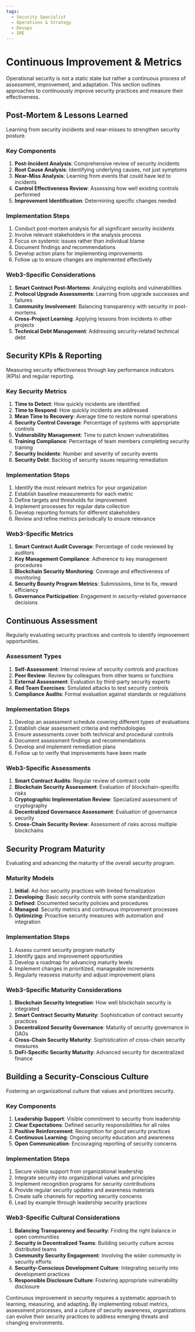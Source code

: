 ```yaml
---
tags:
  - Security Specialist
  - Operations & Strategy
  - Devops
  - SRE
---
```


# Continuous Improvement & Metrics

Operational security is not a static state but rather a continuous process of assessment, improvement, and adaptation. This section outlines approaches to continuously improve security practices and measure their effectiveness.

## Post-Mortem & Lessons Learned

Learning from security incidents and near-misses to strengthen security posture.

### Key Components

1. **Post-Incident Analysis**: Comprehensive review of security incidents
2. **Root Cause Analysis**: Identifying underlying causes, not just symptoms
3. **Near-Miss Analysis**: Learning from events that could have led to incidents
4. **Control Effectiveness Review**: Assessing how well existing controls performed
5. **Improvement Identification**: Determining specific changes needed

### Implementation Steps

1. Conduct post-mortem analysis for all significant security incidents
2. Involve relevant stakeholders in the analysis process
3. Focus on systemic issues rather than individual blame
4. Document findings and recommendations
5. Develop action plans for implementing improvements
6. Follow up to ensure changes are implemented effectively

### Web3-Specific Considerations

1. **Smart Contract Post-Mortems**: Analyzing exploits and vulnerabilities
2. **Protocol Upgrade Assessments**: Learning from upgrade successes and failures
3. **Community Involvement**: Balancing transparency with security in post-mortems
4. **Cross-Project Learning**: Applying lessons from incidents in other projects
5. **Technical Debt Management**: Addressing security-related technical debt

## Security KPIs & Reporting

Measuring security effectiveness through key performance indicators (KPIs) and regular reporting.

### Key Security Metrics

1. **Time to Detect**: How quickly incidents are identified
2. **Time to Respond**: How quickly incidents are addressed
3. **Mean Time to Recovery**: Average time to restore normal operations
4. **Security Control Coverage**: Percentage of systems with appropriate controls
5. **Vulnerability Management**: Time to patch known vulnerabilities
6. **Training Compliance**: Percentage of team members completing security training
7. **Security Incidents**: Number and severity of security events
8. **Security Debt**: Backlog of security issues requiring remediation

### Implementation Steps

1. Identify the most relevant metrics for your organization
2. Establish baseline measurements for each metric
3. Define targets and thresholds for improvement
4. Implement processes for regular data collection
5. Develop reporting formats for different stakeholders
6. Review and refine metrics periodically to ensure relevance

### Web3-Specific Metrics

1. **Smart Contract Audit Coverage**: Percentage of code reviewed by auditors
2. **Key Management Compliance**: Adherence to key management procedures
3. **Blockchain Security Monitoring**: Coverage and effectiveness of monitoring
4. **Security Bounty Program Metrics**: Submissions, time to fix, reward efficiency
5. **Governance Participation**: Engagement in security-related governance decisions

## Continuous Assessment

Regularly evaluating security practices and controls to identify improvement opportunities.

### Assessment Types

1. **Self-Assessment**: Internal review of security controls and practices
2. **Peer Review**: Review by colleagues from other teams or functions
3. **External Assessment**: Evaluation by third-party security experts
4. **Red Team Exercises**: Simulated attacks to test security controls
5. **Compliance Audits**: Formal evaluation against standards or regulations

### Implementation Steps

1. Develop an assessment schedule covering different types of evaluations
2. Establish clear assessment criteria and methodologies
3. Ensure assessments cover both technical and procedural controls
4. Document assessment findings and recommendations
5. Develop and implement remediation plans
6. Follow up to verify that improvements have been made

### Web3-Specific Assessments

1. **Smart Contract Audits**: Regular review of contract code
2. **Blockchain Security Assessment**: Evaluation of blockchain-specific risks
3. **Cryptographic Implementation Review**: Specialized assessment of cryptography
4. **Decentralized Governance Assessment**: Evaluation of governance security
5. **Cross-Chain Security Review**: Assessment of risks across multiple blockchains

## Security Program Maturity

Evaluating and advancing the maturity of the overall security program.

### Maturity Models

1. **Initial**: Ad-hoc security practices with limited formalization
2. **Developing**: Basic security controls with some standardization
3. **Defined**: Documented security policies and procedures
4. **Managed**: Security metrics and continuous improvement processes
5. **Optimizing**: Proactive security measures with automation and integration

### Implementation Steps

1. Assess current security program maturity
2. Identify gaps and improvement opportunities
3. Develop a roadmap for advancing maturity levels
4. Implement changes in prioritized, manageable increments
5. Regularly reassess maturity and adjust improvement plans

### Web3-Specific Maturity Considerations

1. **Blockchain Security Integration**: How well blockchain security is integrated
2. **Smart Contract Security Maturity**: Sophistication of contract security practices
3. **Decentralized Security Governance**: Maturity of security governance in DAOs
4. **Cross-Chain Security Maturity**: Sophistication of cross-chain security measures
5. **DeFi-Specific Security Maturity**: Advanced security for decentralized finance

## Building a Security-Conscious Culture

Fostering an organizational culture that values and prioritizes security.

### Key Components

1. **Leadership Support**: Visible commitment to security from leadership
2. **Clear Expectations**: Defined security responsibilities for all roles
3. **Positive Reinforcement**: Recognition for good security practices
4. **Continuous Learning**: Ongoing security education and awareness
5. **Open Communication**: Encouraging reporting of security concerns

### Implementation Steps

1. Secure visible support from organizational leadership
2. Integrate security into organizational values and principles
3. Implement recognition programs for security contributions
4. Provide regular security updates and awareness materials
5. Create safe channels for reporting security concerns
6. Lead by example through leadership security practices

### Web3-Specific Cultural Considerations

1. **Balancing Transparency and Security**: Finding the right balance in open communities
2. **Security in Decentralized Teams**: Building security culture across distributed teams
3. **Community Security Engagement**: Involving the wider community in security efforts
4. **Security-Conscious Development Culture**: Integrating security into development practices
5. **Responsible Disclosure Culture**: Fostering appropriate vulnerability disclosure

Continuous improvement in security requires a systematic approach to learning, measuring, and adapting. By implementing robust metrics, assessment processes, and a culture of security awareness, organizations can evolve their security practices to address emerging threats and changing environments. 